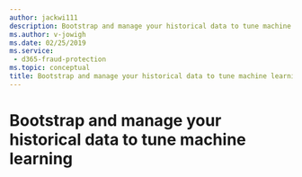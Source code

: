 ```yaml
---
author: jackwi111
description: Bootstrap and manage your historical data to tune machine learning
ms.author: v-jowigh
ms.date: 02/25/2019
ms.service:
 - d365-fraud-protection
ms.topic: conceptual
title: Bootstrap and manage your historical data to tune machine learning
---
```



# Bootstrap and manage your historical data to tune machine learning
